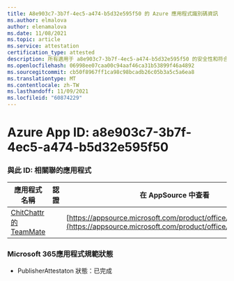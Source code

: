 ```yaml
---
title: A8e903c7-3b7f-4ec5-a474-b5d32e595f50 的 Azure 應用程式識別碼資訊
ms.author: elmalova
author: elenamalova
ms.date: 11/08/2021
ms.topic: article
ms.service: attestation
certification_type: attested
description: 所有適用于 a8e903c7-3b7f-4ec5-a474-b5d32e595f50 的安全性和符合性資訊資訊。
ms.openlocfilehash: 06998ee07caa00c94aaf46ca31b53899f46a4892
ms.sourcegitcommit: cb50f8967ff1ca98c98bcadb26c05b3a5c5a6ea8
ms.translationtype: MT
ms.contentlocale: zh-TW
ms.lasthandoff: 11/09/2021
ms.locfileid: "60874229"
---
```

# <a name="azure-app-id-a8e903c7-3b7f-4ec5-a474-b5d32e595f50"></a>Azure App ID: a8e903c7-3b7f-4ec5-a474-b5d32e595f50


### <a name="apps-associated-with-this-id"></a>與此 ID: 相關聯的應用程式
| **應用程式名稱** | **認證** | **在 AppSource 中查看** |
|--------------|---------------|-----------------------|
| [ChitChattr 的 TeamMate](https://docs.microsoft.com/microsoft-365-app-certification/forward/WA200002530) |  | [https://appsource.microsoft.com/product/office/WA200002530](https://appsource.microsoft.com/product/office/WA200002530) |

### <a name="microsoft-365-app-compliance-status"></a>Microsoft 365應用程式規範狀態
- PublisherAttestaton 狀態：已完成
